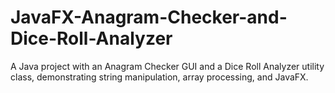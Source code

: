 # JavaFX-Anagram-Checker-and-Dice-Roll-Analyzer
A Java project with an Anagram Checker GUI and a Dice Roll Analyzer utility class, demonstrating string manipulation, array processing, and JavaFX.
